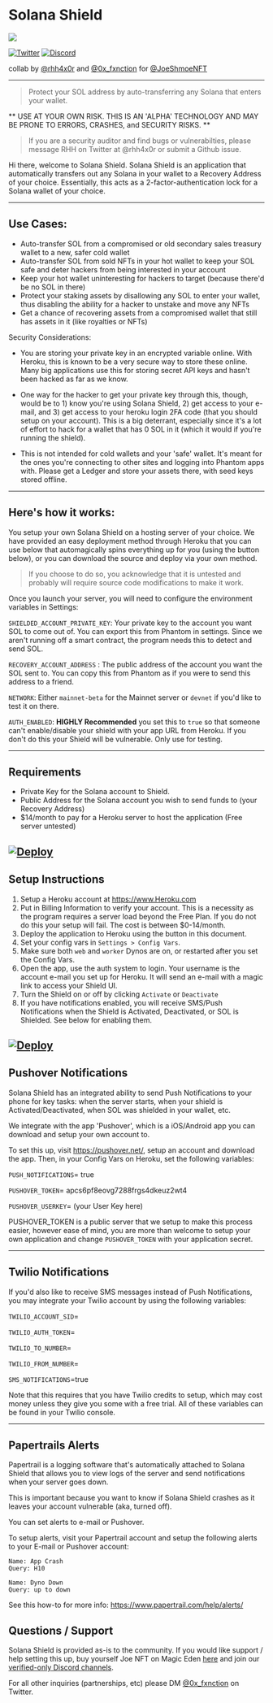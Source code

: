 # Solana Shield

![](https://github.com/joeshmoenft/solana-shield/blob/main/src/img/logo-medium.png)

[![Twitter](https://img.shields.io/badge/Twitter-1DA1F2?style=for-the-badge&logo=twitter&logoColor=white)](https://twitter.com/solanashield)
[![Discord](https://img.shields.io/badge/Discord-5865F2?style=for-the-badge&logo=discord&logoColor=white)](https://discord.gg/joeshmoenft)

collab by [@rhh4x0r](https://twitter.com/rhh4x0r) and [@0x_fxnction](https://twitter.com/0x_fxnction) for [@JoeShmoeNFT](https://twitter.com/joeshmoenft)

---

> Protect your SOL address by auto-transferring any Solana that enters your wallet.

** USE AT YOUR OWN RISK. THIS IS AN 'ALPHA' TECHNOLOGY AND MAY BE PRONE TO ERRORS, CRASHES, and SECURITY RISKS. **

> If you are a security auditor and find bugs or vulnerabilties, please message RHH on Twitter at @rhh4x0r or submit a Github issue.

Hi there, welcome to Solana Shield. Solana Shield is an application that automatically 
transfers out any Solana in your wallet to a Recovery Address of your choice. Essentially, this acts as a 2-factor-authentication lock for a Solana wallet of your choice.

---
## Use Cases:
* Auto-transfer SOL from a compromised or old secondary sales treasury wallet to a new, safer cold wallet
* Auto-transfer SOL from sold NFTs in your hot wallet to keep your SOL safe and deter hackers from being interested in your account
* Keep your hot wallet uninteresting for hackers to target (because there'd be no SOL in there)
* Protect your staking assets by disallowing any SOL to enter your wallet, thus disabling the ability for a hacker to unstake and move any NFTs
* Get a chance of recovering assets from a compromised wallet that still has assets in it (like royalties or NFTs)

Security Considerations:
* You are storing your private key in an encrypted variable online. With Heroku, this is known to be a very secure way to store these online. Many big applications use this for storing secret API keys and hasn't been hacked as far as we know. 

* One way for the hacker to get your private key through this, though, would be to 1) know you're using Solana Shield,  2) get access to your e-mail, and 3) get access to your heroku login 2FA code (that you should setup on your account). This is a big deterrant, especially since it's a lot of effort to hack for a  wallet that has 0 SOL in it (which it would if you're running the shield).

* This is not intended for cold wallets and your 'safe' wallet. It's meant for the ones you're connecting to other sites and logging into Phantom apps with. Please get a Ledger and store your assets there, with seed keys stored offline.

---
## Here's how it works:

You setup your own Solana Shield on a hosting server of your choice. We have provided an easy deployment method through Heroku that you can use below that automagically spins everything up for you (using the button below), or you can download the source and deploy via your own method. 

> If you choose to do so, you acknowledge that it is untested and probably will require source code modifications to make it work.

Once you launch your server, you will need to configure the environment variables in Settings:

`SHIELDED_ACCOUNT_PRIVATE_KEY`: Your private key to the account you want SOL to come out of. You can export this from Phantom in settings. Since we aren't running off a smart contract, the program needs this to detect and send SOL.

`RECOVERY_ACCOUNT_ADDRESS` : The public address of the account you want the SOL sent to. You can copy this from Phantom as if you were to send this address to a friend.

`NETWORK`: Either `mainnet-beta` for the Mainnet server or `devnet` if you'd like to test it on there.

`AUTH_ENABLED`: **HIGHLY Recommended** you set this to `true` so that someone can't enable/disable your shield with your app URL from Heroku. If you don't do this your Shield will be vulnerable. Only use for testing.

---
## Requirements
* Private Key for the Solana account to Shield.
* Public Address for the Solana account you wish to send funds to (your Recovery Address)
* $14/month to pay for a Heroku server to host the application (Free server untested)

[![Deploy](https://www.herokucdn.com/deploy/button.svg)](https://heroku.com/deploy?template=https://github.com/joeshmoenft/solana-shield/tree/main)
---
## Setup Instructions
1. Setup a Heroku account at https://www.Heroku.com
2. Put in Billing Information to verify your account. This is a necessity as the program requires a server load beyond the Free Plan. If you do not do this your setup will fail. The cost is between $0-14/month.
3. Deploy the application to Heroku using the button in this document. 
2. Set your config vars in `Settings > Config Vars`.
3. Make sure both `web` and `worker` Dynos are on, or restarted after you set the Config Vars.
4. Open the app, use the auth system to login. Your username is the account e-mail you set up for Heroku. It will send an e-mail with a magic link to access your Shield UI.
5. Turn the Shield on or off by clicking `Activate` or `Deactivate`
6. If you have notifications enabled, you will receive SMS/Push Notifications when the Shield is Activated, Deactivated, or SOL is Shielded. See below for enabling them.

[![Deploy](https://www.herokucdn.com/deploy/button.svg)](https://heroku.com/deploy?template=https://github.com/joeshmoenft/solana-shield/tree/main)
---
## Pushover Notifications

Solana Shield has an integrated ability to send Push Notifications to your phone for key tasks: when the server starts, when your shield is Activated/Deactivated, when SOL was shielded in your wallet, etc.

We integrate with the app 'Pushover', which is a iOS/Android app you can download and setup your own account to. 

To set this up, visit https://pushover.net/, setup an account and download the app. Then, in your Config Vars on Heroku, set the following variables: 

`PUSH_NOTIFICATIONS`= true

`PUSHOVER_TOKEN`= apcs6pf8eovg7288frgs4dkeuz2wt4

`PUSHOVER_USERKEY`= (your User Key here)

PUSHOVER_TOKEN is a public server that we setup to make this process easier, however ease of mind, you are more than welcome to setup your own application and change `PUSHOVER_TOKEN` with your application secret.

---
## Twilio Notifications

If you'd also like to receive SMS messages instead of Push Notifications, you may integrate your Twilio account by using the following variables:

`TWILIO_ACCOUNT_SID`=

`TWILIO_AUTH_TOKEN`=

`TWILIO_TO_NUMBER`=

`TWILIO_FROM_NUMBER`=

`SMS_NOTIFICATIONS`=true


Note that this requires that you have Twilio credits to setup, which may cost money unless they give you some with a free trial. All of these variables can be found in your Twilio console.

---
## Papertrails Alerts

Papertrail is a logging software that's automatically attached to Solana Shield that allows you to view logs of the server and send notifications when your server goes down.

This is important because you want to know if Solana Shield crashes as it leaves your account vulnerable (aka, turned off).

You can set alerts to e-mail or Pushover.

To setup alerts, visit your Papertrail account and setup the following alerts to your E-mail or Pushover account:

```
Name: App Crash
Query: H10
```

```
Name: Dyno Down
Query: up to down
```

See this how-to for more info: https://www.papertrail.com/help/alerts/

## Questions / Support

Solana Shield is provided as-is to the community. If you would like support / help setting this up, buy yourself Joe NFT on Magic Eden [here](https://magiceden.io/marketplace/joe_shmoes_notsoaverage_club) and join our [verified-only Discord channels](https://discord.gg/joeshmoenft).

For all other inquiries (partnerships, etc) please DM [@0x_fxnction](https://twitter.com/0x_fxnction) on Twitter.
